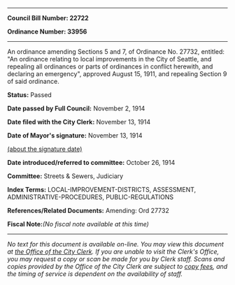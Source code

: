 

********

**Council Bill Number: 22722**
   
**Ordinance Number: 33956**
********

 An ordinance amending Sections 5 and 7, of Ordinance No. 27732, entitled: "An ordinance relating to local improvements in the City of Seattle, and repealing all ordinances or parts of ordinances in conflict herewith, and declaring an emergency", approved August 15, 1911, and repealing Section 9 of said ordinance.

**Status:** Passed
   
**Date passed by Full Council:** November 2, 1914
   
**Date filed with the City Clerk:** November 13, 1914
   
**Date of Mayor's signature:** November 13, 1914
   
[(about the signature date)](/~public/approvaldate.htm)
   
   
   
**Date introduced/referred to committee:** October 26, 1914
   
**Committee:** Streets & Sewers, Judiciary
   
   
**Index Terms:** LOCAL-IMPROVEMENT-DISTRICTS, ASSESSMENT, ADMINISTRATIVE-PROCEDURES, PUBLIC-REGULATIONS

**References/Related Documents:** Amending: Ord 27732

**Fiscal Note:**_(No fiscal note available at this time)_
********

_No text for this document is available on-line. You may view this document at [the Office of the City Clerk](http://www.seattle.gov/leg/clerk/contactUs.htm). If you are unable to visit the Clerk's Office, you may request a copy or scan be made for you by Clerk staff. Scans and copies provided by the Office of the City Clerk are subject to [copy fees](http://clerk.seattle.gov/~public/clerkfees.htm), and the timing of service is dependent on the availability of staff._

